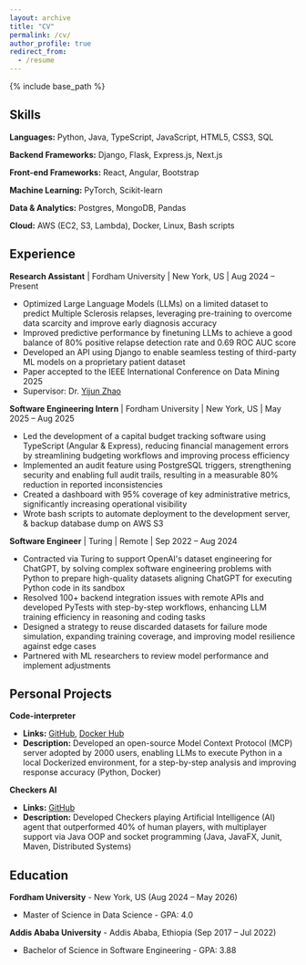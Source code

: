 ```yaml
---
layout: archive
title: "CV"
permalink: /cv/
author_profile: true
redirect_from:
  - /resume
---
```


{% include base_path %}

## Skills

**Languages:** Python, Java, TypeScript, JavaScript, HTML5, CSS3, SQL

**Backend Frameworks:** Django, Flask, Express.js, Next.js

**Front-end Frameworks:** React, Angular, Bootstrap

**Machine Learning:** PyTorch, Scikit-learn

**Data & Analytics:** Postgres, MongoDB, Pandas

**Cloud:** AWS (EC2, S3, Lambda), Docker, Linux, Bash scripts

## Experience

**Research Assistant** | Fordham University | New York, US | Aug 2024 – Present
- Optimized Large Language Models (LLMs) on a limited dataset to predict Multiple Sclerosis relapses, leveraging pre-training to overcome data scarcity and improve early diagnosis accuracy
- Improved predictive performance by finetuning LLMs to achieve a good balance of 80% positive relapse detection rate and 0.69 ROC AUC score
- Developed an API using Django to enable seamless testing of third-party ML models on a proprietary patient dataset
- Paper accepted to the IEEE International Conference on Data Mining 2025
- Supervisor: Dr. [Yijun Zhao](https://storm.cis.fordham.edu/~yzhao/)

**Software Engineering Intern** | Fordham University | New York, US | May 2025 – Aug 2025
- Led the development of a capital budget tracking software using TypeScript (Angular & Express), reducing financial management errors by streamlining budgeting workflows and improving process efficiency
- Implemented an audit feature using PostgreSQL triggers, strengthening security and enabling full audit trails, resulting in a measurable 80% reduction in reported inconsistencies
- Created a dashboard with 95% coverage of key administrative metrics, significantly increasing operational visibility
- Wrote bash scripts to automate deployment to the development server, & backup database dump on AWS S3

**Software Engineer** | Turing | Remote | Sep 2022 – Aug 2024
- Contracted via Turing to support OpenAI's dataset engineering for ChatGPT, by solving complex software engineering problems with Python to prepare high-quality datasets aligning ChatGPT for executing Python code in its sandbox
- Resolved 100+ backend integration issues with remote APIs and developed PyTests with step-by-step workflows, enhancing LLM training efficiency in reasoning and coding tasks
- Designed a strategy to reuse discarded datasets for failure mode simulation, expanding training coverage, and improving model resilience against edge cases
- Partnered with ML researchers to review model performance and implement adjustments

## Personal Projects

**Code-interpreter**
- **Links:** [GitHub](https://github.com/akuadane/mcp-code-interpreter), [Docker Hub](https://hub.docker.com/mcp/server/mcp-code-interpreter/overview)
- **Description:** Developed an open-source Model Context Protocol (MCP) server adopted by 2000 users, enabling LLMs to execute Python in a local Dockerized environment, for a step-by-step analysis and improving response accuracy (Python, Docker)

**Checkers AI**
- **Links:** [GitHub](https://github.com/akuadane/Checkers-AI)
- **Description:** Developed Checkers playing Artificial Intelligence (AI) agent that outperformed 40% of human players, with multiplayer support via Java OOP and socket programming (Java, JavaFX, Junit, Maven, Distributed Systems)

## Education

**Fordham University** - New York, US (Aug 2024 – May 2026)
- Master of Science in Data Science - GPA: 4.0

**Addis Ababa University** - Addis Ababa, Ethiopia (Sep 2017 – Jul 2022)
- Bachelor of Science in Software Engineering - GPA: 3.88
